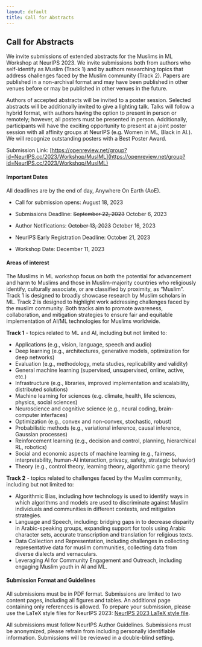 ```yaml
---
layout: default
title: Call for Abstracts
---
```


## Call for Abstracts

We invite submissions of extended abstracts for the Muslims in ML Workshop at NeurIPS 2023. We invite submissions both from authors who self-identify as Muslim (Track 1) and by authors researching topics that address challenges faced by the Muslim community (Track 2). Papers are published in a non-archival format and may have been published in other venues before or may be published in other venues in the future.

Authors of accepted abstracts will be invited to a poster session. Selected abstracts will be additionally invited to give a lighting talk. Talks will follow a hybrid format, with authors having the option to present in person or remotely; however, all posters must be presented in person. Additionally, participants will have the exciting opportunity to present at a joint poster session with all affinity groups at NeurIPS (e.g. Women in ML, Black in AI.). We will recognize outstanding posters with a Best Poster Award.

Submission Link: [https://openreview.net/group?id=NeurIPS.cc/2023/Workshop/MusIML](https://openreview.net/group?id=NeurIPS.cc/2023/Workshop/MusIML)

#### Important Dates

All deadlines are by the end of day, Anywhere On Earth (AoE).

* Call for submission opens: August 18, 2023

* Submissions Deadline: ~~September 22, 2023~~ October 6, 2023

* Author Notifications: ~~October 13, 2023~~ October 16, 2023

* NeurIPS Early Registration Deadline: October 21, 2023

* Workshop Date: December 11, 2023

#### Areas of interest

The Muslims in ML workshop focus on both the potential for advancement and harm to Muslims and those in Muslim-majority countries who religiously identify, culturally associate, or are classified by proximity, as “Muslim”. Track 1 is designed to broadly showcase research by Muslim scholars in ML. Track 2 is designed to highlight work addressing challenges faced by the muslim community. Both tracks aim to promote awareness, collaboration, and mitigation strategies to ensure fair and equitable implementation of AI/ML technologies for Muslims worldwide.  

**Track 1** - topics related to ML and AI, including but not limited to:

- Applications (e.g., vision, language, speech and audio)
- Deep learning (e.g., architectures, generative models, optimization for deep networks)
- Evaluation (e.g., methodology, meta studies, replicability and validity)
- General machine learning (supervised, unsupervised, online, active, etc.)
- Infrastructure (e.g., libraries, improved implementation and scalability, distributed solutions)
- Machine learning for sciences (e.g. climate, health, life sciences, physics, social sciences)
- Neuroscience and cognitive science (e.g., neural coding, brain-computer interfaces)
- Optimization (e.g., convex and non-convex, stochastic, robust)
- Probabilistic methods (e.g., variational inference, causal inference, Gaussian processes)
- Reinforcement learning (e.g., decision and control, planning, hierarchical RL, robotics)
- Social and economic aspects of machine learning (e.g., fairness, interpretability, human-AI interaction, privacy, safety, strategic behavior)
- Theory (e.g., control theory, learning theory, algorithmic game theory)

**Track 2** -  topics related to challenges faced by the Muslim community, including but not limited to:

- Algorithmic Bias, including how technology is used to identify ways in which algorithms and models are used to discriminate against Muslim individuals and communities in different contexts, and mitigation strategies.
- Language and Speech, including: bridging gaps in to decrease disparity in Arabic-speaking groups, expanding support for tools using Arabic character sets, accurate transcription and translation for religious texts.
- Data Collection and Representation, including challenges in collecting representative data for muslim communities, collecting data from diverse dialects and vernaculars.
- Leveraging AI for Community Engagement and Outreach, including engaging Muslim youth in AI and ML. 

#### Submission Format and Guidelines

All submissions must be in PDF format. Submissions are limited to two content pages, including all figures and tables. An additional page containing only references is allowed.​ To prepare your submission, please use the LaTeX style files for NeurIPS 2023: [NeurIPS 2023 LaTeX style file](https://neurips.cc/Conferences/2023/PaperInformation/StyleFiles).

All submissions must follow NeurIPS Author Guidelines. Submissions must be anonymized, please refrain from including personally identifiable information. Submissions will be reviewed in a double-blind setting.

